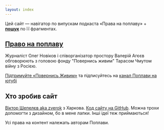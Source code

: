 ```yaml
---
layout: index
---
```


Цей сайт — навігатор по випускам подкаста «Права на поплаву» + **[пошук](/search.html)** по її фрагментах.

## [Право на поплаву](https://www.youtube.com/c/Pravonapoplavu)

Журналіст Олег Новіков і співорганізатор простору Валерій Агєєв обговорюють з головою фонду "Повернись живим" Тарасом Чмутом війну з Росією.

[Підтримуйте «Повернись Живим»](https://www.comebackalive.in.ua/donate) та підписуйтесь на [канал Поплави на ютубі](https://www.youtube.com/c/Pravonapoplavu)

## Хто зробив сайт

[Віктор Шепелєв aka zverok](https://twitter.com/zverok) з Харкова. [Код сайту на GitHub](https://github.com/pravo-na-poplavu/pravo-na-poplavu.github.io). Можна трохи допомогти з дизайном, бо в мене лапки. Інші ідеї теж приймаються!

Усі права на контент належать авторам Поплави.

